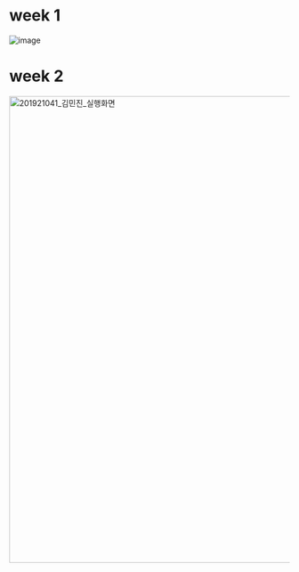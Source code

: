 # week 1
![image](https://user-images.githubusercontent.com/79950103/110567742-5587b780-8195-11eb-8533-2974d2bf4c86.png)
# week 2
<img width="838" alt="201921041_김민진_실행화면" src="https://user-images.githubusercontent.com/79950103/110567963-a8fa0580-8195-11eb-92e0-fd731a3c5d74.png">
